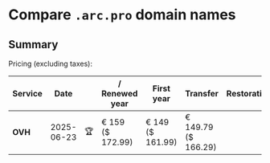 # Compare `.arc.pro` domain names

## Summary

Pricing (excluding taxes):

| Service | Date |  | / Renewed year | First year | Transfer | Restoration |
|--|--|--|--|--|--|--|
| **OVH** | 2025-06-23 | 🏆 | € 159<br>($ 172.99) | € 149<br>($ 161.99) | € 149.79<br>($ 166.29) |  |
